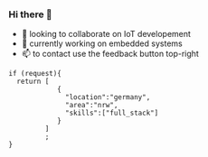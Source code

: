 ### Hi there 👋

- 🔭 looking to collaborate on IoT developement
- 👯 currently working on embedded systems
- 📫 to contact use the feedback button top-right
```
if (request){
  return [
            {
              "location":"germany", 
              "area":"nrw",
              "skills":["full_stack"]
            }
         ]
         ;
}
```
<!--
**githubgoucho/githubgoucho** is a ✨ _github_ ✨ repository because its `README.md` (this file) appears on your GitHub profile.

Here are some ideas to get you started:

- 🌱 I’m currently learning ... 
- 🤔 I’m looking for help with ...
- 💬 Ask me about ...

- 😄 Pronouns: ...
- ⚡ Fun fact: ...
-->
